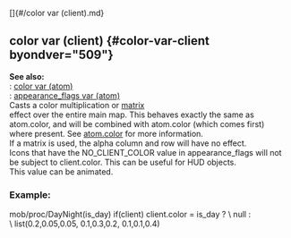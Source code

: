 []{#/color var (client).md}    
## color var (client) {#color-var-client byondver="509"}    
**See also:**    
:   [color var (atom)](/atom/var/color)    
:   [appearance_flags var (atom)](/atom/var/appearance_flags)    
Casts a color multiplication or [matrix](/%7Bnotes%7D/color-matrix)    
effect over the entire main map. This behaves exactly the same as    
atom.color, and will be combined with atom.color (which comes first)    
where present. See [atom.color](/atom/var/color) for more information.    
If a matrix is used, the alpha column and row will have no effect.    
Icons that have the NO_CLIENT_COLOR value in appearance_flags will not    
be subject to client.color. This can be useful for HUD objects.    
This value can be animated.    
### Example:    
mob/proc/DayNight(is_day) if(client) client.color = is_day ? \\ null :    
\\ list(0.2,0.05,0.05, 0.1,0.3,0.2, 0.1,0.1,0.4)  
